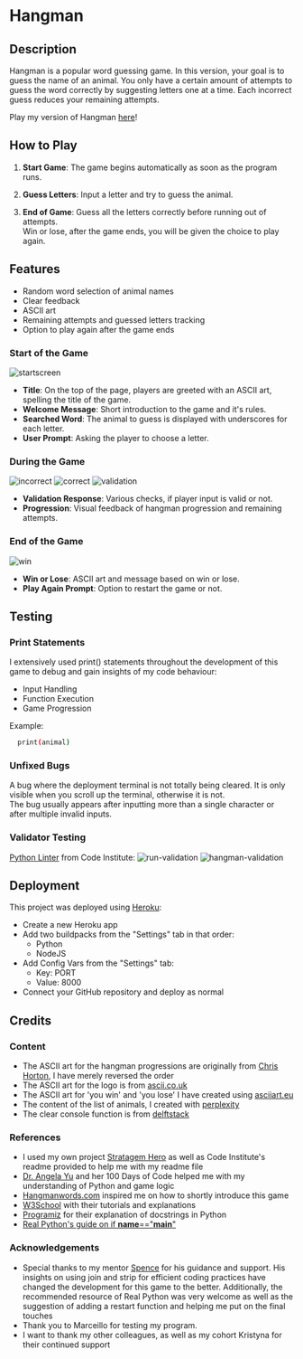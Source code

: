 # Hangman

## Description

Hangman is a popular word guessing game. In this version, your goal is to guess the name of an animal. You only have a certain amount of attempts to guess the word correctly by suggesting letters one at a time. Each incorrect guess reduces your remaining attempts.

Play my version of Hangman [here](https://ydr-hangman-80c9bb83a43f.herokuapp.com/)!

## How to Play

1. **Start Game**: The game begins automatically as soon as the program runs.

2. **Guess Letters**: Input a letter and try to guess the animal.

3. **End of Game**: Guess all the letters correctly before running out of attempts.<br>
Win or lose, after the game ends, you will be given the choice to play again.

## Features

- Random word selection of animal names
- Clear feedback
- ASCII art
- Remaining attempts and guessed letters tracking
- Option to play again after the game ends

### Start of the Game
![startscreen](./readme-images/startscreen.png)
- **Title**: On the top of the page, players are greeted with an ASCII art, spelling the title of the game.
- **Welcome Message**: Short introduction to the game and it's rules.
- **Searched Word**: The animal to guess is displayed with underscores for each letter.
- **User Prompt**: Asking the player to choose a letter.

### During the Game
![incorrect](./readme-images/incorrect-letter.png)
![correct](./readme-images/correct-letter.png)
![validation](./readme-images/input-validation.png)
- **Validation Response**: Various checks, if player input is valid or not.
- **Progression**: Visual feedback of hangman progression and remaining attempts.

### End of the Game
![win](./readme-images/win.png)
<!-- ![lose](./readme-images/lose.png) -->
- **Win or Lose**: ASCII art and message based on win or lose.
- **Play Again Prompt**: Option to restart the game or not.

## Testing

### Print Statements
I extensively used print() statements throughout the development of this game to debug and gain insights of my code behaviour:
 - Input Handling
 - Function Execution
 - Game Progression

Example:
```bash
  print(animal)
```

### Unfixed Bugs
A bug where the deployment terminal is not totally being cleared. It is only visible when you scroll up the terminal, otherwise it is not.<br>
The bug usually appears after inputting more than a single character or after multiple invalid inputs.

### Validator Testing
[Python Linter](https://pep8ci.herokuapp.com/#) from Code Institute:
![run-validation](./readme-images/run-linter.png)
![hangman-validation](./readme-images/hangman-linter.png)

## Deployment

This project was deployed using [Heroku](https://id.heroku.com/login):
- Create a new Heroku app
- Add two buildpacks from the "Settings" tab in that order:
    - Python
    - NodeJS
- Add Config Vars from the "Settings" tab:
    - Key: PORT
    - Value: 8000
- Connect your GitHub repository and deploy as normal

## Credits

### Content

- The ASCII art for the hangman progressions are originally from [Chris Horton](https://gist.github.com/chrishorton/8510732aa9a80a03c829b09f12e20d9c), I have merely reversed the order
- The ASCII art for the logo is from [ascii.co.uk](https://ascii.co.uk/art/hangman)
- The ASCII art for 'you win' and 'you lose' I have created using [asciiart.eu](https://www.asciiart.eu/text-to-ascii-art)
- The content of the list of animals, I created with [perplexity](https://www.perplexity.ai/)
- The clear console function is from [delftstack](https://www.delftstack.com/howto/python/python-clear-console/)


### References

- I used my own project [Stratagem Hero](https://github.com/yanidruffy/stratagem-hero) as well as Code Institute's readme provided to help me with my readme file
- [Dr. Angela Yu](https://www.udemy.com/course/100-days-of-code/?couponCode=OF52424#instructor-1) and her 100 Days of Code helped me with my understanding of Python and game logic
- [Hangmanwords.com](https://www.hangmanwords.com/how-to) inspired me on how to shortly introduce this game
- [W3School](https://www.w3schools.com/python/) with their tutorials and explanations
- [Programiz](https://www.programiz.com/python-programming/docstrings) for their explanation of docstrings in Python
- [Real Python's guide on if __name__=="__main__"](https://realpython.com/if-name-main-python/) 

### Acknowledgements

- Special thanks to my mentor [Spence](https://5pence.net/) for his guidance and support. His insights on using join and strip for efficient coding practices have changed the development for this game to the better. Additionally, the recommended resource of Real Python was very welcome as well as the suggestion of adding a restart function and helping me put on the final touches
- Thank you to Marceillo for testing my program.
- I want to thank my other colleagues, as well as my cohort Kristyna for their continued support